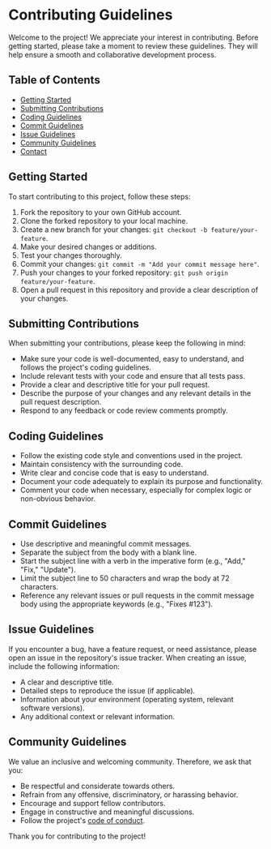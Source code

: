 # Contributing Guidelines

Welcome to the project! We appreciate your interest in contributing. Before getting started, please take a moment to review these guidelines. They will help ensure a smooth and collaborative development process.

## Table of Contents

- [Getting Started](#getting-started)
- [Submitting Contributions](#submitting-contributions)
- [Coding Guidelines](#coding-guidelines)
- [Commit Guidelines](#commit-guidelines)
- [Issue Guidelines](#issue-guidelines)
- [Community Guidelines](#community-guidelines)
- [Contact](#contact)

## Getting Started

To start contributing to this project, follow these steps:

1. Fork the repository to your own GitHub account.
2. Clone the forked repository to your local machine.
3. Create a new branch for your changes: `git checkout -b feature/your-feature`.
4. Make your desired changes or additions.
5. Test your changes thoroughly.
6. Commit your changes: `git commit -m "Add your commit message here"`.
7. Push your changes to your forked repository: `git push origin feature/your-feature`.
8. Open a pull request in this repository and provide a clear description of your changes.

## Submitting Contributions

When submitting your contributions, please keep the following in mind:

- Make sure your code is well-documented, easy to understand, and follows the project's coding guidelines.
- Include relevant tests with your code and ensure that all tests pass.
- Provide a clear and descriptive title for your pull request.
- Describe the purpose of your changes and any relevant details in the pull request description.
- Respond to any feedback or code review comments promptly.

## Coding Guidelines

- Follow the existing code style and conventions used in the project.
- Maintain consistency with the surrounding code.
- Write clear and concise code that is easy to understand.
- Document your code adequately to explain its purpose and functionality.
- Comment your code when necessary, especially for complex logic or non-obvious behavior.

## Commit Guidelines

- Use descriptive and meaningful commit messages.
- Separate the subject from the body with a blank line.
- Start the subject line with a verb in the imperative form (e.g., "Add," "Fix," "Update").
- Limit the subject line to 50 characters and wrap the body at 72 characters.
- Reference any relevant issues or pull requests in the commit message body using the appropriate keywords (e.g., "Fixes #123").

## Issue Guidelines

If you encounter a bug, have a feature request, or need assistance, please open an issue in the repository's issue tracker. When creating an issue, include the following information:

- A clear and descriptive title.
- Detailed steps to reproduce the issue (if applicable).
- Information about your environment (operating system, relevant software versions).
- Any additional context or relevant information.

## Community Guidelines

We value an inclusive and welcoming community. Therefore, we ask that you:

- Be respectful and considerate towards others.
- Refrain from any offensive, discriminatory, or harassing behavior.
- Encourage and support fellow contributors.
- Engage in constructive and meaningful discussions.
- Follow the project's [code of conduct](https://github.com/StatMixedML/XGBoostLSS/blob/master/CODE_OF_CONDUCT.md).

Thank you for contributing to the project!
